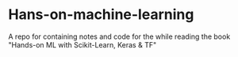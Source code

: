 # Hans-on-machine-learning
A repo for containing notes and code for the while reading the book "Hands-on ML with Scikit-Learn, Keras &amp; TF"
